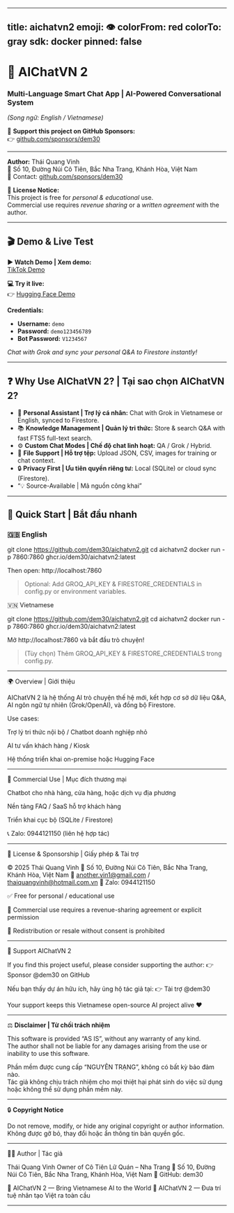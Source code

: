 
---
title: aichatvn2
emoji: 👁
colorFrom: red
colorTo: gray
sdk: docker
pinned: false
---

# 🚀 AIChatVN 2

### Multi-Language Smart Chat App | AI-Powered Conversational System  
*(Song ngữ: English / Vietnamese)*

💖 **Support this project on GitHub Sponsors:**  
👉 [github.com/sponsors/dem30](https://github.com/sponsors/dem30)

---

**Author:** Thái Quang Vinh  
📍 Số 10, Đường Núi Cô Tiên, Bắc Nha Trang, Khánh Hòa, Việt Nam  
📧 Contact: [github.com/sponsors/dem30](https://github.com/sponsors/dem30)

🪪 **License Notice:**  
This project is free for *personal & educational* use.  
Commercial use requires *revenue sharing* or a *written agreement* with the author.

---

## 🎬 Demo & Live Test

**▶️ Watch Demo | Xem demo:**  
[TikTok Demo](https://vt.tiktok.com/ZSUbBNwKQ/)

**💻 Try it live:**  
👉 [Hugging Face Demo](https://thaiquangvinh-dem302.hf.space/)

**Credentials:**
- **Username:** `demo`  
- **Password:** `demo123456789`  
- **Bot Password:** `V1234567`

*Chat with Grok and sync your personal Q&A to Firestore instantly!*

---

## ❓ Why Use AIChatVN 2? | Tại sao chọn AIChatVN 2?

- 🧠 **Personal Assistant | Trợ lý cá nhân:** Chat with Grok in Vietnamese or English, synced to Firestore.  
- 📚 **Knowledge Management | Quản lý tri thức:** Store & search Q&A with fast FTS5 full-text search.  
- ⚙️ **Custom Chat Modes | Chế độ chat linh hoạt:** QA / Grok / Hybrid.  
- 📁 **File Support | Hỗ trợ tệp:** Upload JSON, CSV, images for training or chat context.  
- 🔒 **Privacy First | Ưu tiên quyền riêng tư:** Local (SQLite) or cloud sync (Firestore).  
- “💡 Source-Available | Mã nguồn công khai”


---

## 🚀 Quick Start | Bắt đầu nhanh

### 🇬🇧 English

git clone https://github.com/dem30/aichatvn2.git
cd aichatvn2
docker run -p 7860:7860 ghcr.io/dem30/aichatvn2:latest

Then open: http://localhost:7860

> Optional: Add GROQ_API_KEY & FIRESTORE_CREDENTIALS in config.py or environment variables.



🇻🇳 Vietnamese

git clone https://github.com/dem30/aichatvn2.git
cd aichatvn2
docker run -p 7860:7860 ghcr.io/dem30/aichatvn2:latest

Mở http://localhost:7860 và bắt đầu trò chuyện!

> (Tùy chọn) Thêm GROQ_API_KEY & FIRESTORE_CREDENTIALS trong config.py.




---

🌍 Overview | Giới thiệu

AIChatVN 2 là hệ thống AI trò chuyện thế hệ mới, kết hợp cơ sở dữ liệu Q&A, AI ngôn ngữ tự nhiên (Grok/OpenAI), và đồng bộ Firestore.

Use cases:

Trợ lý tri thức nội bộ / Chatbot doanh nghiệp nhỏ

AI tư vấn khách hàng / Kiosk

Hệ thống triển khai on-premise hoặc Hugging Face



---

💼 Commercial Use | Mục đích thương mại

Chatbot cho nhà hàng, cửa hàng, hoặc dịch vụ địa phương

Nền tảng FAQ / SaaS hỗ trợ khách hàng

Triển khai cục bộ (SQLite / Firestore)


📞 Zalo: 0944121150 (liên hệ hợp tác)


---

🪪 License & Sponsorship | Giấy phép & Tài trợ

© 2025 Thái Quang Vinh
📍 Số 10, Đường Núi Cô Tiên, Bắc Nha Trang, Khánh Hòa, Việt Nam
📧 another.vin1@gmail.com / thaiquangvinh@hotmail.com.vn
📱 Zalo: 0944121150

✅ Free for personal / educational use

💼 Commercial use requires a revenue-sharing agreement or explicit permission

🚫 Redistribution or resale without consent is prohibited



---

💖 Support AIChatVN 2

If you find this project useful, please consider supporting the author:
👉 Sponsor @dem30 on GitHub

Nếu bạn thấy dự án hữu ích, hãy ủng hộ tác giả tại:
👉 Tài trợ @dem30

Your support keeps this Vietnamese open-source AI project alive ❤️


---

⚖️ **Disclaimer | Từ chối trách nhiệm**

This software is provided “AS IS”, without any warranty of any kind.  
The author shall not be liable for any damages arising from the use or inability to use this software.

Phần mềm được cung cấp “NGUYÊN TRẠNG”, không có bất kỳ bảo đảm nào.  
Tác giả không chịu trách nhiệm cho mọi thiệt hại phát sinh do việc sử dụng hoặc không thể sử dụng phần mềm này.

---

🔒 **Copyright Notice**

Do not remove, modify, or hide any original copyright or author information.  
Không được gỡ bỏ, thay đổi hoặc ẩn thông tin bản quyền gốc.

---

👨‍💻 Author | Tác giả

Thái Quang Vinh
Owner of Cô Tiên Lữ Quán – Nha Trang
📍 Số 10, Đường Núi Cô Tiên, Bắc Nha Trang, Khánh Hòa, Việt Nam
🔗 GitHub: dem30

🚀 AIChatVN 2 — Bring Vietnamese AI to the World
🚀 AIChatVN 2 — Đưa trí tuệ nhân tạo Việt ra toàn cầu


---
